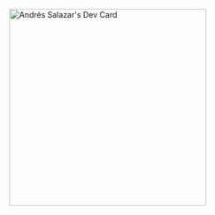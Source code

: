 <a href="https://app.daily.dev/salazarcandres"><img src="https://api.daily.dev/devcards/v2/2gcx6md2uhfIX4GAxcWLw.png?r=hq2&type=default" width="356" alt="Andrés Salazar's Dev Card"/></a>
